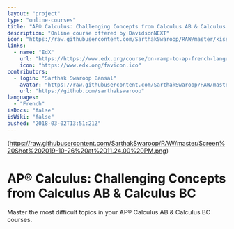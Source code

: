 ```yaml
---
layout: "project"
type: "online-courses"
title: "AP® Calculus: Challenging Concepts from Calculus AB & Calculus BC"
description: "Online course offered by DavidsonNEXT"
icon: "https://raw.githubusercontent.com/SarthakSwaroop/RAW/master/kissclipart-math-round-icon-clipart-mathematics-calculation-33e8209c8abd5253.png"
links: 
  - name: "EdX"
    url: "https://https://www.edx.org/course/on-ramp-to-ap-french-language-and-culture"
    icon: "https://www.edx.org/favicon.ico"
contributors: 
  - login: "Sarthak Swaroop Bansal"
    avatar: "https://raw.githubusercontent.com/SarthakSwaroop/RAW/master/mee.jpg"
    url: "https://github.com/sarthakswaroop"
languages: 
  - "French"
isDocs: "false"
isWiki: "false"
pushed: "2018-03-02T13:51:21Z"
---
```


(https://raw.githubusercontent.com/SarthakSwaroop/RAW/master/Screen%20Shot%202019-10-26%20at%2011.24.00%20PM.png)

# AP® Calculus: Challenging Concepts from Calculus AB & Calculus BC

Master the most difficult topics in your AP® Calculus AB & Calculus BC courses.
